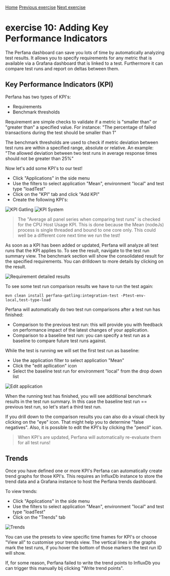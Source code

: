 [Home](index.md) 
[Previous exercise](exercise-9.md) 
[Next exercise](exercise-11.md)  

# exercise 10: Adding Key Performance Indicators 

The Perfana dashboard can save you lots of time by automatically analyzing test results. It allows you to specify requirements for any metric that is available via a Grafana dashboard that is linked to a test. Furthermore it can compare test runs and report on deltas between them.

## Key Performance Indicators (KPI)

Perfana has two types of KPI's:

* Requirements
* Benchmark thresholds

Requirement are simple checks to validate if a metric is "smaller than" or "greater than" a specified value. For instance: "The percentage of failed transactions during the test should be smaller than 1"

The benchmark thresholds are used to check if metric deviation between test runs are within a specified range, absolute or relative. An example: "The allowed deviation between two test runs in average response times should not be greater than 25%"

Now let's add some KPI's to our test!

* Click "Applications" in the side menu
* Use the filters to select application "Mean", environment "local" and test type "loadTest"
* Click on the "KPI" tab and click "Add KPI"
* Create the following KPI's: 

![KPI Gatling](assets/images/kpi-gatling-1.png) ![KPI System](assets/images/kpi-system-1.png)

> The "Average all panel series when comparing test runs" is checked for the CPU Host Usage KPI. This is done because the Mean (nodeJs) process is single threaded and bound to one core only. This could well be a different core next time we run the test! 

As soon as a KPI has been added or updated, Perfana will analyze all test runs that the KPI applies to. To see the result, navigate to the test run summary view. The benchmark section will show the consolidated result for the specified requirements. You can drilldown to more details by clicking on the result. 


![Requirement detailed results](assets/images/requirement-results.png)


To see some test run comparison results we have to run the test again:

```  
mvn clean install perfana-gatling:integration-test -Ptest-env-local,test-type-load
```

Perfana will automatically do two test run comparisons after a test run has finished:

* Comparison to the previous test run: this will provide you with feedback on performance impact of the latest changes of your application.
* Comparison to a baseline test run: you can specify a test run as a baseline to compare future test runs against. 

While the test is running we will set the first test run as baseline:

* Use the application filter to select application "Mean"
* Click the "edit apllication" icon
* Select the baseline test run for environment "local" from the drop down list

 ![Edit application](assets/images/edit-application.png)


When the running test has finished, you will see additional benchmark results in the test run summary. In this case the baseline test run == previous test run, so let's start a third test run.

If you drill down to the comparison results you can also do a visual check by clicking on the "eye" icon. That might help you to determine "false negatives". Also, it is possible to edit the KPI's by clicking the "pencil" icon. 

> When KPI's are updated, Perfana will automatically re-evaluate them for all test runs!

## Trends

Once you have defined one or more KPI's Perfana can automatically create trend graphs for those KPI's. This requires an InfluxDb instance to store the trend data and a Grafana instance to host the Perfana trends dashboard.   
   
To view trends:

* Click "Applications" in the side menu
* Use the filters to select application "Mean", environment "local" and test type "loadTest"
* Click on the "Trends" tab

 ![Trends](assets/images/trends.png)

You can use the presets to view specific time frames for KPI's or choose "View all" to customise your trends view. The vertical lines in the graphs mark the test runs, if you hover the bottom of those markers the test run ID will show. 

If, for some reason, Perfana failed to write the trend points to InfluxDb you can trigger this manually bij clicking "Write trend points".

